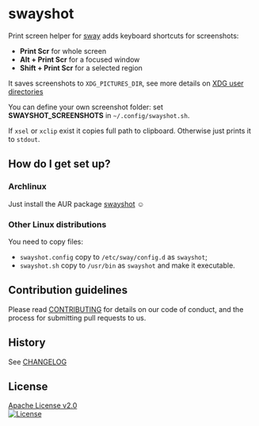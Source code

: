 # swayshot #

Print screen helper for [sway][] adds keyboard shortcuts for screenshots:

* **Print Scr** for whole screen
* **Alt + Print Scr** for a focused window
* **Shift + Print Scr** for a selected region

It saves screenshots to `XDG_PICTURES_DIR`, see more details on [XDG user directories][]

You can define your own screenshot folder: set **SWAYSHOT_SCREENSHOTS** in `~/.config/swayshot.sh`.

If `xsel` or `xclip` exist it copies full path to clipboard. Otherwise just prints it to `stdout`.

## How do I get set up?

### Archlinux

Just install the AUR package [swayshot][swayshot-AUR] ☺

### Other Linux distributions

You need to copy files:

* `swayshot.config` copy to `/etc/sway/config.d` as `swayshot`;
* `swayshot.sh` copy to `/usr/bin` as `swayshot` and make it executable.

## Contribution guidelines

Please read [CONTRIBUTING](CONTRIBUTING.markdown) for details on our code of conduct, and the process for submitting pull requests to us.

## History

See [CHANGELOG](CHANGELOG.markdown)

## License

[Apache License v2.0](LICENSE)  
[![License](https://img.shields.io/badge/license-Apache%202.0-blue.svg?style=flat)](http://www.apache.org/licenses/LICENSE-2.0.html)

[sway]: http://swaywm.org/ "Sway is a drop-in replacement for the i3 window manager, but for Wayland instead of X11"
[XDG user directories]: https://wiki.archlinux.org/index.php/XDG_user_directories
[swayshot-AUR]: https://aur.archlinux.org/packages/swayshot/